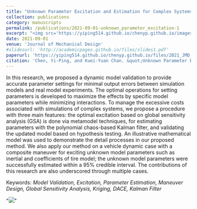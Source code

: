 ```yaml
---
title: "Unknown Parameter Excitation and Estimation for Complex Systems With Dynamic Performances"
collection: publications
category: manuscripts
permalink: /publications/2021-09-01-unknown_parameter_excitation-1
excerpt: "<img src='https://yiping514.github.io/chenyp.github.io/images/method_flow_chart.png'>"
date: 2021-09-01
venue: 'Journal of Mechanical Design'
#slidesurl: 'http://academicpages.github.io/files/slides1.pdf'
paperurl: 'https://yiping514.github.io/chenyp.github.io/files/2021_JMD_param_excitation.pdf'
citation: 'Chen, Yi-Ping, and Kuei-Yuan Chan. &quot;Unknown Parameter Excitation and Estimation for Complex Systems With Dynamic Performances.&quot; <i>Journal of Mechanical Design<i> 143.9 (2021): 091704.'
---
```




In this research, we proposed a dynamic model validation to provide accurate parameter settings for minimal output errors between simulation models and real model experiments. The optimal operations for setting parameters is developed to maximize the effects by specific model parameters while minimizing interactions. To manage the excessive costs associated with simulations of complex systems, we propose a procedure with three main features: the optimal excitation based on global sensitivity analysis (GSA) is done via metamodel techniques, for estimating parameters with the polynomial chaos-based Kalman filter, and validating the updated model based on hypothesis testing. An illustrative mathematical model was used to demonstrate the detail processes in our proposed method. We also apply our method on a vehicle dynamic case with a composite maneuver for exciting unknown model parameters such as inertial and coefficients of tire model; the unknown model parameters were successfully estimated within a 95% credible interval. The contributions of this research are also underscored through multiple cases.

Keywords: _Model Validation, Excitation, Parameter Estimation, Maneuver Design, Global Sensitivity Analysis, Kriging, DACE, Kalman Filter_

"<img src='https://yiping514.github.io/chenyp.github.io/publications/JMD_excitation_fig1.png'>"




